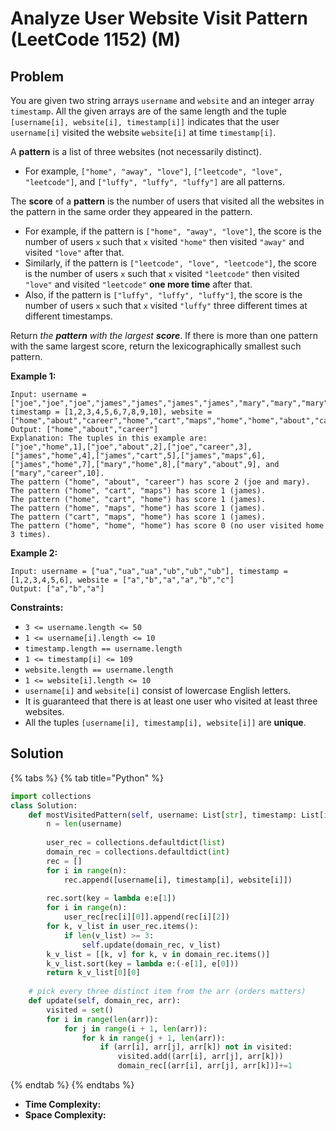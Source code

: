 # Analyze User Website Visit Pattern \(LeetCode 1152\) \(M\)

## Problem



You are given two string arrays `username` and `website` and an integer array `timestamp`. All the given arrays are of the same length and the tuple `[username[i], website[i], timestamp[i]]` indicates that the user `username[i]` visited the website `website[i]` at time `timestamp[i]`.

A **pattern** is a list of three websites \(not necessarily distinct\).

* For example, `["home", "away", "love"]`, `["leetcode", "love", "leetcode"]`, and `["luffy", "luffy", "luffy"]` are all patterns.

The **score** of a **pattern** is the number of users that visited all the websites in the pattern in the same order they appeared in the pattern.

* For example, if the pattern is `["home", "away", "love"]`, the score is the number of users `x` such that `x` visited `"home"` then visited `"away"` and visited `"love"` after that.
* Similarly, if the pattern is `["leetcode", "love", "leetcode"]`, the score is the number of users `x` such that `x` visited `"leetcode"` then visited `"love"` and visited `"leetcode"` **one more time** after that.
* Also, if the pattern is `["luffy", "luffy", "luffy"]`, the score is the number of users `x` such that `x` visited `"luffy"` three different times at different timestamps.

Return _the **pattern** with the largest **score**_. If there is more than one pattern with the same largest score, return the lexicographically smallest such pattern.

**Example 1:**

```text
Input: username = ["joe","joe","joe","james","james","james","james","mary","mary","mary"], timestamp = [1,2,3,4,5,6,7,8,9,10], website = ["home","about","career","home","cart","maps","home","home","about","career"]
Output: ["home","about","career"]
Explanation: The tuples in this example are:
["joe","home",1],["joe","about",2],["joe","career",3],["james","home",4],["james","cart",5],["james","maps",6],["james","home",7],["mary","home",8],["mary","about",9], and ["mary","career",10].
The pattern ("home", "about", "career") has score 2 (joe and mary).
The pattern ("home", "cart", "maps") has score 1 (james).
The pattern ("home", "cart", "home") has score 1 (james).
The pattern ("home", "maps", "home") has score 1 (james).
The pattern ("cart", "maps", "home") has score 1 (james).
The pattern ("home", "home", "home") has score 0 (no user visited home 3 times).
```

**Example 2:**

```text
Input: username = ["ua","ua","ua","ub","ub","ub"], timestamp = [1,2,3,4,5,6], website = ["a","b","a","a","b","c"]
Output: ["a","b","a"]
```

**Constraints:**

* `3 <= username.length <= 50`
* `1 <= username[i].length <= 10`
* `timestamp.length == username.length`
* `1 <= timestamp[i] <= 109`
* `website.length == username.length`
* `1 <= website[i].length <= 10`
* `username[i]` and `website[i]` consist of lowercase English letters.
* It is guaranteed that there is at least one user who visited at least three websites.
* All the tuples `[username[i], timestamp[i], website[i]]` are **unique**.

## Solution

{% tabs %}
{% tab title="Python" %}
```python
import collections
class Solution:
    def mostVisitedPattern(self, username: List[str], timestamp: List[int], website: List[str]) -> List[str]:
        n = len(username)
        
        user_rec = collections.defaultdict(list)
        domain_rec = collections.defaultdict(int)
        rec = []
        for i in range(n):
            rec.append([username[i], timestamp[i], website[i]])
        
        rec.sort(key = lambda e:e[1])
        for i in range(n):
            user_rec[rec[i][0]].append(rec[i][2])
        for k, v_list in user_rec.items():
            if len(v_list) >= 3:
                self.update(domain_rec, v_list)
        k_v_list = [[k, v] for k, v in domain_rec.items()]
        k_v_list.sort(key = lambda e:(-e[1], e[0]))
        return k_v_list[0][0]
    
    # pick every three distinct item from the arr (orders matters)
    def update(self, domain_rec, arr):
        visited = set()
        for i in range(len(arr)):
            for j in range(i + 1, len(arr)):
                for k in range(j + 1, len(arr)):
                    if (arr[i], arr[j], arr[k]) not in visited:
                        visited.add((arr[i], arr[j], arr[k]))
                        domain_rec[(arr[i], arr[j], arr[k])]+=1
```
{% endtab %}
{% endtabs %}

* **Time Complexity:** 
* **Space Complexity:**


